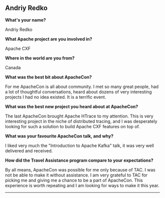 ## Andriy Redko ##

**What's your name?**

 Andriy Redko

**What Apache project are you involved in?**

 Apache CXF

**Where in the world are you from?**

 Canada

**What was the best bit about ApacheCon?**

For me ApacheCon is all about community. I met so many great people, had a lot of 
thoughtful conversations, heard about dozens of very interesting projects I had no
idea existed. It is a terrific event. 

**What was the best new project you heard about at ApacheCon?**

 The last ApacheCon brought Apache HTrace to my attention. This is very interesting
 project in the niche of distributed tracing, and I was desperately looking for such
 a solution to build Apache CXF features on top of. 

**What was your favourite ApacheCon talk, and why?**

I liked very much the "Introduction to Apache Kafka" talk, it was very well
delivered and received.

**How did the Travel Assistance program compare to your expectations?**

By all means, ApacheCon was possible for me only because of TAC. I was not be able to make
it without assistance. I am very grateful to TAC for picking me and giving me a chance to 
be a part of ApacheCon. This experience is worth repeating and I am looking for ways to
make it this year. 

------------------------------------------------------------------
